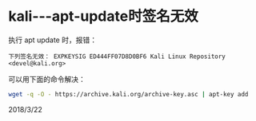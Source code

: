 # kali---apt-update时签名无效

执行 apt update 时，报错：  
```
下列签名无效： EXPKEYSIG ED444FF07D8D0BF6 Kali Linux Repository <devel@kali.org>
```

可以用下面的命令解决：  
```bash
wget -q -O - https://archive.kali.org/archive-key.asc | apt-key add
```


2018/3/22  
